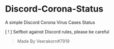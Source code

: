 # Discord-Corona-Status
A simple Discord Corona Virus Cases Status

[ ! ] Selfbot against Discord rules, please be careful

> Made By Veerakorn#7919
